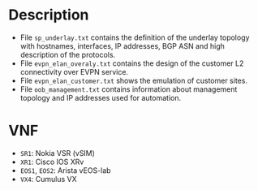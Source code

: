 # Description
- File `sp_underlay.txt` contains the definition of the underlay topology with hostnames, interfaces, IP addresses, BGP ASN and high description of the protocols.
- File `evpn_elan_overaly.txt` contains the design of the customer L2 connectivity over EVPN service.
- File `evpn_elan_customer.txt` shows the emulation of customer sites.
- File `oob_management.txt` contains information about management topology and IP addresses used for automation.

# VNF
- `SR1`: Nokia VSR (vSIM) 
- `XR1`: Cisco IOS XRv
- `EOS1`, `EOS2`: Arista vEOS-lab
- `VX4`: Cumulus VX
